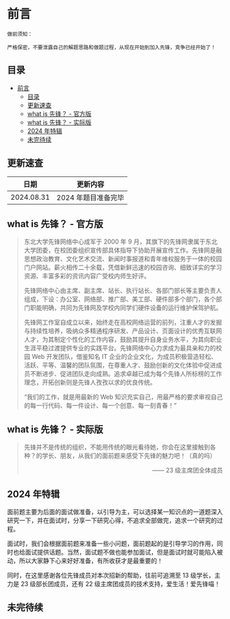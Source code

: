 # 前言

```plaintext
做前须知：

严格保密，不要泄露自己的解题思路和做题过程，从现在开始到加入先锋，竞争已经开始了！
```

## 目录

- [前言](#前言)
  - [目录](#目录)
  - [更新速查](#更新速查)
  - [what is 先锋？ - 官方版](#what-is-先锋---官方版)
  - [what is 先锋？ - 实际版](#what-is-先锋---实际版)
  - [2024 年特辑](#2024-年特辑)
  - [未完待续](#未完待续)

## 更新速查

| 日期       | 更新内容            |
| ---------- | ------------------- |
| 2024.08.31 | 2024 年题目准备完毕 |

## what is 先锋？ - 官方版

> 东北大学先锋网络中心成军于 2000 年 9 月，其旗下的先锋网隶属于东北大学团委，在校团委组织宣传部具体指导下协助开展宣传工作。先锋网是融思想政治教育、文化艺术交流、新闻时事报道和青年维权服务于一体的校园门户网站。薪火相传二十余载，凭借新鲜迅速的校园咨询、细致详实的学习资源、丰富多彩的资讯内容广受校内师生好评。
>
> 先锋网络中心由主席、副主席、站长、执行站长、各部门部长等主要负责人组成，下设：办公室、网络部、推广部、美工部、硬件部多个部门，各个部门职能明确，共同为先锋网及学校内同学们硬件设备的运行维护保驾护航。
>
> 先锋网工作室自成立以来，始终走在高校网络运营的前列，注重人才的发掘与持续性培养，吸纳众多精通程序研发、产品设计、页面设计的优秀互联网人才，为其制定个性化的工作内容，鼓励其提升自身业务水平，为其向职业生涯平稳过渡提供专业的实践平台。先锋网络中心力求成为最具亲和力的校园 Web 开发团队，借鉴知名 IT 企业的企业文化，为成员积极营造轻松、活跃、平等、温馨的团队氛围，在尊重人才、鼓励创新的文化体验中促进成员不断进步、促进团队走向成熟。追求卓越已成为每个先锋人所标榜的工作理念，开拓创新则是先锋人孜孜以求的优良传统。
>
> “我们的工作，就是用最新的 Web 知识充实自己，用最严格的要求审视自己的每一行代码、每一件设计、每一个创意、每一刻青春！”

## what is 先锋？ - 实际版

> 先锋并不是传统的组织，不能用传统的眼光看待她，你会在这里接触到各种？的学长、朋友，从我们的面前题来感受下先锋的魅力吧！（真的吗）
>
> <div align="right">—— 23 级主席团全体成员

## 2024 年特辑

面前题主要为后面的面试做准备，以引导为主，可以选择某一知识点的一道题深入研究一下，并在面试时，分享一下研究心得，不追求全部做完，追求一个研究的过程。

面试时，我们会根据面前题来准备一些小问题，面前题起的是引导学习的作用，同时也给面试提供话题。当然，面试题不做也能参加面试，但是面试时就可能陷入被动，所以大家静下心来好好准备，有所收获才是最重要的！

同时，在这里感谢各位先锋成员对本次招新的帮助，往前可追溯至 13 级学长，主力是 23 级部长团成员，还有 22 级主席团成员的技术支持，爱生活！爱先锋喵！

## 未完待续
